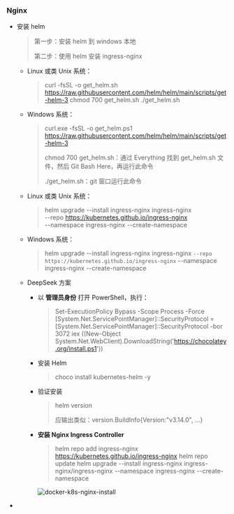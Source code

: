 ### Nginx

- 安装 helm

  > 第一步：安装 helm 到 windows 本地
  >
  > 第二步：使用 helm 安装 ingress-nginx

  - Linux 或类 Unix 系统：

    > curl -fsSL -o get_helm.sh https://raw.githubusercontent.com/helm/helm/main/scripts/get-helm-3
    > chmod 700 get_helm.sh
    > ./get_helm.sh

  - Windows 系统：

    > curl.exe -fsSL -o get_helm.ps1 https://raw.githubusercontent.com/helm/helm/main/scripts/get-helm-3
    >
    > chmod 700 get_helm.sh：通过 Everything 找到 get_helm.sh 文件，然后 Git Bash Here，再运行此命令
    >
    > ./get_helm.sh：git 窗口运行此命令

  - Linux 或类 Unix 系统：

    > helm upgrade --install ingress-nginx ingress-nginx \
    > --repo https://kubernetes.github.io/ingress-nginx \
    > --namespace ingress-nginx --create-namespace

  - Windows 系统：

    > helm upgrade --install ingress-nginx ingress-nginx `
    > --repo https://kubernetes.github.io/ingress-nginx `
    > --namespace ingress-nginx --create-namespace
    
  - DeepSeek 方案

    - 以 **管理员身份** 打开 PowerShell，执行：

      >Set-ExecutionPolicy Bypass -Scope Process -Force
      >[System.Net.ServicePointManager]::SecurityProtocol = [System.Net.ServicePointManager]::SecurityProtocol -bor 3072
      >iex ((New-Object System.Net.WebClient).DownloadString('https://chocolatey.org/install.ps1'))

    - 安装 Helm

      > choco install kubernetes-helm -y

    - 验证安装

      > helm version
      >
      > 应输出类似：version.BuildInfo{Version:"v3.14.0", ...}
      
    - **安装 Nginx Ingress Controller**

      >helm repo add ingress-nginx https://kubernetes.github.io/ingress-nginx
      >helm repo update
      >helm upgrade --install ingress-nginx ingress-nginx/ingress-nginx --namespace ingress-nginx --create-namespace

      ![docker-k8s-nginx-install](E:\gothmslee\go-junior\document\docker\docker-k8s-nginx-install.jpg)

- 
